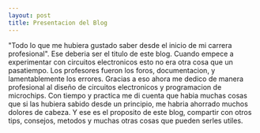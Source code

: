 ```yaml
---
layout: post
title: Presentacion del Blog
---
```


"Todo lo que me hubiera gustado saber desde el inicio de mi carrera profesional". Ese deberia ser el titulo de este blog.
Cuando empece a experimentar con circuitos electronicos esto no era otra cosa que un pasatiempo. Los profesores fueron los foros, documentacion, y lamentablemente los errores. Gracias a eso ahora me dedico de manera profesional al diseño de circuitos electronicos y programacion de microchips.
Con tiempo y practica me di cuenta que habia muchas cosas que si las hubiera sabido desde un principio, me habria ahorrado muchos dolores de cabeza. Y ese es el proposito de este blog, compartir con otros tips, consejos, metodos y muchas otras cosas que pueden serles utiles.

